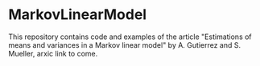 # MarkovLinearModel
This repository contains code and examples of the article "Estimations of means and variances in a Markov linear model" by A. Gutierrez and S. Mueller, arxic link to come.
